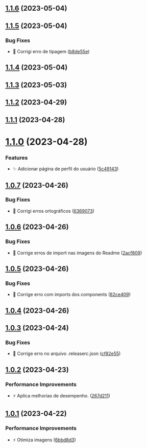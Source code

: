 ## [1.1.6](https://github.com/Thalles-HsA/Inventory-Frontend/compare/v1.1.5...v1.1.6) (2023-05-04)

## [1.1.5](https://github.com/Thalles-HsA/Inventory-Frontend/compare/v1.1.4...v1.1.5) (2023-05-04)


### Bug Fixes

* :bug: Corrigi erro de tipagem ([b8de55e](https://github.com/Thalles-HsA/Inventory-Frontend/commit/b8de55e4d2bb4cc7fa9a206a949353ddff25c266))

## [1.1.4](https://github.com/Thalles-HsA/Inventory-Frontend/compare/v1.1.3...v1.1.4) (2023-05-04)

## [1.1.3](https://github.com/Thalles-HsA/Inventory-Frontend/compare/v1.1.2...v1.1.3) (2023-05-03)

## [1.1.2](https://github.com/Thalles-HsA/Inventory-Frontend/compare/v1.1.1...v1.1.2) (2023-04-29)

## [1.1.1](https://github.com/Thalles-HsA/Inventory-Frontend/compare/v1.1.0...v1.1.1) (2023-04-28)

# [1.1.0](https://github.com/Thalles-HsA/Inventory-Frontend/compare/v1.0.7...v1.1.0) (2023-04-28)


### Features

* :sparkles: Adicionar página de perfil do usuário ([5c49143](https://github.com/Thalles-HsA/Inventory-Frontend/commit/5c49143552bb18c863046fc3de698feb9e52d69e))

## [1.0.7](https://github.com/Thalles-HsA/Inventory-Frontend/compare/v1.0.6...v1.0.7) (2023-04-26)


### Bug Fixes

* :lipstick: Corrigi erros ortográficos ([6369073](https://github.com/Thalles-HsA/Inventory-Frontend/commit/6369073cbd155f6e6a889932d7b126959ec93c63))

## [1.0.6](https://github.com/Thalles-HsA/Inventory-Frontend/compare/v1.0.5...v1.0.6) (2023-04-26)


### Bug Fixes

* :bug: Corrige erros de import nas imagens do Readme ([2acf809](https://github.com/Thalles-HsA/Inventory-Frontend/commit/2acf8097b870bc3713db19753077775aa62b4b2d))

## [1.0.5](https://github.com/Thalles-HsA/Inventory-Frontend/compare/v1.0.4...v1.0.5) (2023-04-26)


### Bug Fixes

* :bug: Corrige erro com imports dos components ([82ce409](https://github.com/Thalles-HsA/Inventory-Frontend/commit/82ce40930e6a7d39ce68b471ccac40446fe05e39))

## [1.0.4](https://github.com/Thalles-HsA/Inventory-Frontend/compare/v1.0.3...v1.0.4) (2023-04-26)

## [1.0.3](https://github.com/Thalles-HsA/Inventory-Frontend/compare/v1.0.2...v1.0.3) (2023-04-24)


### Bug Fixes

* :bug: Corrige erro no arquivo .releaserc.json ([cf82e55](https://github.com/Thalles-HsA/Inventory-Frontend/commit/cf82e55e6a9bc0b35b3be881b684ae1514ac0fcb))

## [1.0.2](https://github.com/Thalles-HsA/Inventory-Frontend/compare/v1.0.1...v1.0.2) (2023-04-23)


### Performance Improvements

* :zap: Aplica melhorias de desempenho. ([267d211](https://github.com/Thalles-HsA/Inventory-Frontend/commit/267d211d4e0f7c56e2442f4ee505d68386d73eb1))

## [1.0.1](https://github.com/Thalles-HsA/Inventory-Frontend/compare/v1.0.0...v1.0.1) (2023-04-22)


### Performance Improvements

* :zap: Otimiza imagens ([6bbd8d3](https://github.com/Thalles-HsA/Inventory-Frontend/commit/6bbd8d33a2add44fb7fd70d289f4a729fb15030f))
